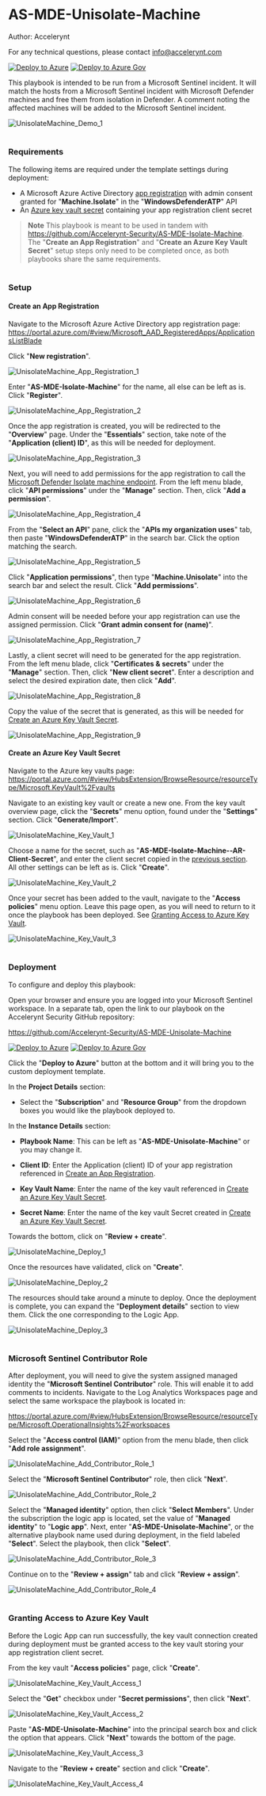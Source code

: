 # AS-MDE-Unisolate-Machine

Author: Accelerynt

For any technical questions, please contact info@accelerynt.com  

[![Deploy to Azure](https://aka.ms/deploytoazurebutton)](https://portal.azure.com/#create/Microsoft.Template/uri/https%3A%2F%2Fraw.githubusercontent.com%2FAccelerynt-Security%2FAS-MDE-Unisolate-Machine%2Fmain%2Fazuredeploy.json)
[![Deploy to Azure Gov](https://aka.ms/deploytoazuregovbutton)](https://portal.azure.us/#create/Microsoft.Template/uri/https%3A%2F%2Fraw.githubusercontent.com%2FAccelerynt-Security%2FAS-MDE-Unisolate-Machine%2Fmain%2Fazuredeploy.json)       

This playbook is intended to be run from a Microsoft Sentinel incident. It will match the hosts from a Microsoft Sentinel incident with Microsoft Defender machines and free them from isolation in Defender. A comment noting the affected machines will be added to the Microsoft Sentinel incident.
                                                                                                                                     
![UnisolateMachine_Demo_1](Images/UnisolateMachine_Demo_1.png)


#
### Requirements
                                                                                                                                     
The following items are required under the template settings during deployment: 

* A Microsoft Azure Active Directory [app registration](https://github.com/Accelerynt-Security/AS-MDE-Unisolate-Machine#create-an-app-registration) with admin consent granted for "**Machine.Isolate**" in the "**WindowsDefenderATP**" API
* An [Azure key vault secret](https://github.com/Accelerynt-Security/AS-MDE-Unisolate-Machine#create-an-azure-key-vault-secret) containing your app registration client secret


> **Note**
> This playbook is meant to be used in tandem with https://github.com/Accelerynt-Security/AS-MDE-Isolate-Machine. The "**Create an App Registration**" and "**Create an Azure Key Vault Secret**" setup steps only need to be completed once, as both playbooks share the same requirements.


# 
### Setup

#### Create an App Registration

Navigate to the Microsoft Azure Active Directory app registration page: https://portal.azure.com/#view/Microsoft_AAD_RegisteredApps/ApplicationsListBlade

Click "**New registration**".

![UnisolateMachine_App_Registration_1](Images/UnisolateMachine_App_Registration_1.png)

Enter "**AS-MDE-Isolate-Machine**" for the name, all else can be left as is. Click "**Register**".

![UnisolateMachine_App_Registration_2](Images/UnisolateMachine_App_Registration_2.png)

Once the app registration is created, you will be redirected to the "**Overview**" page. Under the "**Essentials**" section, take note of the "**Application (client) ID**", as this will be needed for deployment.

![UnisolateMachine_App_Registration_3](Images/UnisolateMachine_App_Registration_3.png)

Next, you will need to add permissions for the app registration to call the [Microsoft Defender Isolate machine endpoint](https://learn.microsoft.com/en-us/microsoft-365/security/defender-endpoint/api/isolate-machine?view=o365-worldwide#http-request). From the left menu blade, click "**API permissions**" under the "**Manage**" section. Then, click "**Add a permission**".

![UnisolateMachine_App_Registration_4](Images/UnisolateMachine_App_Registration_4.png)

From the "**Select an API**" pane, click the "**APIs my organization uses**" tab, then paste "**WindowsDefenderATP**" in the search bar. Click the option matching the search.

![UnisolateMachine_App_Registration_5](Images/UnisolateMachine_App_Registration_5.png)

Click "**Application permissions**", then type "**Machine.Unisolate**" into the search bar and select the result. Click "**Add permissions**".

![UnisolateMachine_App_Registration_6](Images/UnisolateMachine_App_Registration_6.png)

Admin consent will be needed before your app registration can use the assigned permission. Click "**Grant admin consent for (name)**".

![UnisolateMachine_App_Registration_7](Images/UnisolateMachine_App_Registration_7.png)

Lastly, a client secret will need to be generated for the app registration. From the left menu blade, click "**Certificates & secrets**" under the "**Manage**" section. Then, click "**New client secret**". Enter a description and select the desired expiration date, then click "**Add**".

![UnisolateMachine_App_Registration_8](Images/UnisolateMachine_App_Registration_8.png)

Copy the value of the secret that is generated, as this will be needed for [Create an Azure Key Vault Secret](https://github.com/Accelerynt-Security/AS-MDE-Unisolate-Machine#create-an-azure-key-vault-secret).

![UnisolateMachine_App_Registration_9](Images/UnisolateMachine_App_Registration_9.png)


#### Create an Azure Key Vault Secret

Navigate to the Azure key vaults page: https://portal.azure.com/#view/HubsExtension/BrowseResource/resourceType/Microsoft.KeyVault%2Fvaults

Navigate to an existing key vault or create a new one. From the key vault overview page, click the "**Secrets**" menu option, found under the "**Settings**" section. Click "**Generate/Import**".

![UnisolateMachine_Key_Vault_1](Images/UnisolateMachine_Key_Vault_1.png)

Choose a name for the secret, such as "**AS-MDE-Isolate-Machine--AR-Client-Secret**", and enter the client secret copied in the [previous section](https://github.com/Accelerynt-Security/AS-MDE-Unisolate-Machine#create-an-app-registration). All other settings can be left as is. Click "**Create**". 

![UnisolateMachine_Key_Vault_2](Images/UnisolateMachine_Key_Vault_2.png)

Once your secret has been added to the vault, navigate to the "**Access policies**" menu option. Leave this page open, as you will need to return to it once the playbook has been deployed. See [Granting Access to Azure Key Vault](https://github.com/Accelerynt-Security/AS-MDE-Unisolate-Machine#granting-access-to-azure-key-vault).

![UnisolateMachine_Key_Vault_3](Images/UnisolateMachine_Key_Vault_3.png)


#
### Deployment

To configure and deploy this playbook:
 
Open your browser and ensure you are logged into your Microsoft Sentinel workspace. In a separate tab, open the link to our playbook on the Accelerynt Security GitHub repository:

https://github.com/Accelerynt-Security/AS-MDE-Unisolate-Machine

[![Deploy to Azure](https://aka.ms/deploytoazurebutton)](https://portal.azure.com/#create/Microsoft.Template/uri/https%3A%2F%2Fraw.githubusercontent.com%2FAccelerynt-Security%2FAS-MDE-Unisolate-Machine%2Fmain%2Fazuredeploy.json)
[![Deploy to Azure Gov](https://aka.ms/deploytoazuregovbutton)](https://portal.azure.us/#create/Microsoft.Template/uri/https%3A%2F%2Fraw.githubusercontent.com%2FAccelerynt-Security%2FAS-MDE-Unisolate-Machine%2Fmain%2Fazuredeploy.json)                                             

Click the "**Deploy to Azure**" button at the bottom and it will bring you to the custom deployment template.

In the **Project Details** section:

* Select the "**Subscription**" and "**Resource Group**" from the dropdown boxes you would like the playbook deployed to.  

In the **Instance Details** section:

* **Playbook Name**: This can be left as "**AS-MDE-Unisolate-Machine**" or you may change it.

* **Client ID**: Enter the Application (client) ID of your app registration referenced in [Create an App Registration](https://github.com/Accelerynt-Security/AS-MDE-Unisolate-Machine#create-an-app-registration).

* **Key Vault Name**: Enter the name of the key vault referenced in [Create an Azure Key Vault Secret](https://github.com/Accelerynt-Security/AS-MDE-Unisolate-Machine#create-an-azure-key-vault-secret).

* **Secret Name**: Enter the name of the key vault Secret created in [Create an Azure Key Vault Secret](https://github.com/Accelerynt-Security/AS-MDE-Unisolate-Machine#create-an-azure-key-vault-secret).

Towards the bottom, click on "**Review + create**". 

![UnisolateMachine_Deploy_1](Images/UnisolateMachine_Deploy_1.png)

Once the resources have validated, click on "**Create**".

![UnisolateMachine_Deploy_2](Images/UnisolateMachine_Deploy_2.png)

The resources should take around a minute to deploy. Once the deployment is complete, you can expand the "**Deployment details**" section to view them.
Click the one corresponding to the Logic App.

![UnisolateMachine_Deploy_3](Images/UnisolateMachine_Deploy_3.png)


#
### Microsoft Sentinel Contributor Role

After deployment, you will need to give the system assigned managed identity the "**Microsoft Sentinel Contributor**" role. This will enable it to add comments to incidents. Navigate to the Log Analytics Workspaces page and select the same workspace the playbook is located in:

https://portal.azure.com/#view/HubsExtension/BrowseResource/resourceType/Microsoft.OperationalInsights%2Fworkspaces

Select the "**Access control (IAM)**" option from the menu blade, then click "**Add role assignment**".

![UnisolateMachine_Add_Contributor_Role_1](Images/UnisolateMachine_Add_Contributor_Role_1.png)

Select the "**Microsoft Sentinel Contributor**" role, then click "**Next**".

![UnisolateMachine_Add_Contributor_Role_2](Images/UnisolateMachine_Add_Contributor_Role_2.png)

Select the "**Managed identity**" option, then click "**Select Members**". Under the subscription the logic app is located, set the value of "**Managed identity**" to "**Logic app**". Next, enter "**AS-MDE-Unisolate-Machine**", or the alternative playbook name used during deployment, in the field labeled "**Select**". Select the playbook, then click "**Select**".

![UnisolateMachine_Add_Contributor_Role_3](Images/UnisolateMachine_Add_Contributor_Role_3.png)

Continue on to the "**Review + assign**" tab and click "**Review + assign**".

![UnisolateMachine_Add_Contributor_Role_4](Images/UnisolateMachine_Add_Contributor_Role_4.png)


#
### Granting Access to Azure Key Vault

Before the Logic App can run successfully, the key vault connection created during deployment must be granted access to the key vault storing your app registration client secret.

From the key vault "**Access policies**" page, click "**Create**".

![UnisolateMachine_Key_Vault_Access_1](Images/UnisolateMachine_Key_Vault_Access_1.png)

Select the "**Get**" checkbox under "**Secret permissions**", then click "**Next**".

![UnisolateMachine_Key_Vault_Access_2](Images/UnisolateMachine_Key_Vault_Access_2.png)

Paste "**AS-MDE-Unisolate-Machine**" into the principal search box and click the option that appears. Click "**Next**" towards the bottom of the page.

![UnisolateMachine_Key_Vault_Access_3](Images/UnisolateMachine_Key_Vault_Access_3.png)

Navigate to the "**Review + create**" section and click "**Create**".

![UnisolateMachine_Key_Vault_Access_4](Images/UnisolateMachine_Key_Vault_Access_4.png)
